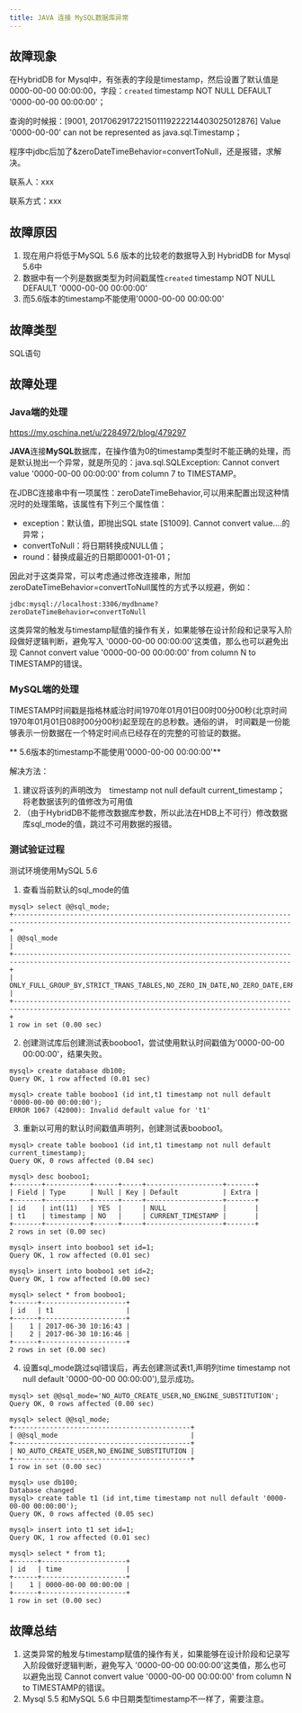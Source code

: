 ```yaml
---
title: JAVA 连接 MySQL数据库异常
---
```


## 故障现象

在HybridDB for Mysql中，有张表的字段是timestamp，然后设置了默认值是 0000-00-00 00:00:00，字段：`created` timestamp NOT NULL DEFAULT '0000-00-00 00:00:00'；

查询的时候报：[9001, 2017062917221501119222214403025012876] Value '0000-00-00' can not be represented as java.sql.Timestamp；

程序中jdbc后加了&zeroDateTimeBehavior=convertToNull，还是报错，求解决。

联系人：xxx

联系方式：xxx

## 故障原因

1. 现在用户将低于MySQL 5.6 版本的比较老的数据导入到 HybridDB for Mysql 5.6中
2. 数据中有一个列是数据类型为时间戳属性`created` timestamp NOT NULL DEFAULT '0000-00-00 00:00:00'
3. 而5.6版本的timestamp不能使用'0000-00-00 00:00:00'

## 故障类型

SQL语句

## 故障处理

### Java端的处理

https://my.oschina.net/u/2284972/blog/479297

**JAVA**连接**MySQL**数据库，在操作值为0的timestamp类型时不能正确的处理，而是默认抛出一个异常，就是所见的：java.sql.SQLException: Cannot convert value '0000-00-00 00:00:00' from column 7 to TIMESTAMP。

在JDBC连接串中有一项属性：zeroDateTimeBehavior,可以用来配置出现这种情况时的处理策略，该属性有下列三个属性值：

* exception：默认值，即抛出SQL state [S1009]. Cannot convert value....的异常；
* convertToNull：将日期转换成NULL值；
* round：替换成最近的日期即0001-01-01；

因此对于这类异常，可以考虑通过修改连接串，附加zeroDateTimeBehavior=convertToNull属性的方式予以规避，例如：

`jdbc:mysql://localhost:3306/mydbname?zeroDateTimeBehavior=convertToNull`


这类异常的触发与timestamp赋值的操作有关，如果能够在设计阶段和记录写入阶段做好逻辑判断，避免写入 '0000-00-00 00:00:00'这类值，那么也可以避免出现 Cannot convert value '0000-00-00 00:00:00' from column N to TIMESTAMP的错误。

### MySQL端的处理

TIMESTAMP时间戳是指格林威治时间1970年01月01日00时00分00秒(北京时间1970年01月01日08时00分00秒)起至现在的总秒数。通俗的讲， 时间戳是一份能够表示一份数据在一个特定时间点已经存在的完整的可验证的数据。  

** 5.6版本的timestamp不能使用'0000-00-00 00:00:00'**

解决方法：

1. 建议将该列的声明改为　timestamp not null default current_timestamp；将老数据该列的值修改为可用值
2. （由于HybridDB不能修改数据库参数，所以此法在HDB上不可行）修改数据库sql_mode的值，跳过不可用数据的报错。


### 测试验证过程

测试环境使用MySQL 5.6

1. 查看当前默认的sql_mode的值
```shell
mysql> select @@sql_mode;
+-------------------------------------------------------------------------------------------------------------------------------------------+
| @@sql_mode                                                                                                                                |
+-------------------------------------------------------------------------------------------------------------------------------------------+
| ONLY_FULL_GROUP_BY,STRICT_TRANS_TABLES,NO_ZERO_IN_DATE,NO_ZERO_DATE,ERROR_FOR_DIVISION_BY_ZERO,NO_AUTO_CREATE_USER,NO_ENGINE_SUBSTITUTION |
+-------------------------------------------------------------------------------------------------------------------------------------------+
1 row in set (0.00 sec)
```

2. 创建测试库后创建测试表booboo1，尝试使用默认时间戳值为'0000-00-00 00:00:00'，结果失败。
```shell
mysql> create database db100;
Query OK, 1 row affected (0.01 sec)

mysql> create table booboo1 (id int,t1 timestamp not null default '0000-00-00 00:00:00');
ERROR 1067 (42000): Invalid default value for 't1'
```

3. 重新以可用的默认时间戳值声明列，创建测试表booboo1。
```shell
mysql> create table booboo1 (id int,t1 timestamp not null default current_timestamp);
Query OK, 0 rows affected (0.04 sec)

mysql> desc booboo1;
+-------+-----------+------+-----+-------------------+-------+
| Field | Type      | Null | Key | Default           | Extra |
+-------+-----------+------+-----+-------------------+-------+
| id    | int(11)   | YES  |     | NULL              |       |
| t1    | timestamp | NO   |     | CURRENT_TIMESTAMP |       |
+-------+-----------+------+-----+-------------------+-------+
2 rows in set (0.00 sec)

mysql> insert into booboo1 set id=1;
Query OK, 1 row affected (0.01 sec)

mysql> insert into booboo1 set id=2;
Query OK, 1 row affected (0.00 sec)

mysql> select * from booboo1;
+------+---------------------+
| id   | t1                  |
+------+---------------------+
|    1 | 2017-06-30 10:16:43 |
|    2 | 2017-06-30 10:16:46 |
+------+---------------------+
2 rows in set (0.00 sec)
```

4. 设置sql_mode跳过sql错误后，再去创建测试表t1,声明列time timestamp not null default '0000-00-00 00:00:00'),显示成功。
```shell
mysql> set @@sql_mode='NO_AUTO_CREATE_USER,NO_ENGINE_SUBSTITUTION';
Query OK, 0 rows affected (0.00 sec)

mysql> select @@sql_mode;
+--------------------------------------------+
| @@sql_mode                                 |
+--------------------------------------------+
| NO_AUTO_CREATE_USER,NO_ENGINE_SUBSTITUTION |
+--------------------------------------------+
1 row in set (0.00 sec)

mysql> use db100;
Database changed
mysql> create table t1 (id int,time timestamp not null default '0000-00-00 00:00:00');
Query OK, 0 rows affected (0.05 sec)

mysql> insert into t1 set id=1;
Query OK, 1 row affected (0.01 sec)

mysql> select * from t1;
+------+---------------------+
| id   | time                |
+------+---------------------+
|    1 | 0000-00-00 00:00:00 |
+------+---------------------+
1 row in set (0.00 sec)
```

## 故障总结

1. 这类异常的触发与timestamp赋值的操作有关，如果能够在设计阶段和记录写入阶段做好逻辑判断，避免写入 '0000-00-00 00:00:00'这类值，那么也可以避免出现 Cannot convert value '0000-00-00 00:00:00' from column N to TIMESTAMP的错误。
2. Mysql 5.5 和MySQL 5.6 中日期类型timestamp不一样了，需要注意。




